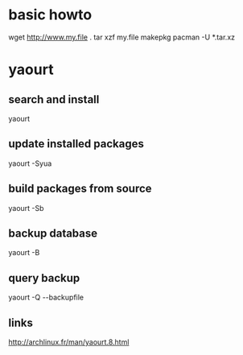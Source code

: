 # basic howto

wget http://www.my.file .
tar xzf my.file
makepkg
pacman -U *.tar.xz

# yaourt

## search and install

yaourt <search pattern>

## update installed packages

yaourt -Syua

## build packages from source

yaourt -Sb <package>

## backup database

yaourt -B 

## query backup

yaourt -Q --backupfile <file>

## links

http://archlinux.fr/man/yaourt.8.html
